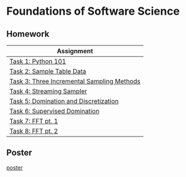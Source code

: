 # Foundations of Software Science

## Homework

| Assignment |
| --- |
| [Task 1: Python 101](w1) |
| [Task 2: Sample Table Data](w2) |
| [Task 3: Three Incremental Sampling Methods](w3) |
| [Task 4: Streaming Sampler](w4) |
| [Task 5: Domination and Discretization](w5) |
| [Task 6: Supervised Domination](w6) |
| [Task 7: FFT pt. 1](w7) |
| [Task 8: FFT pt. 2](w8) |

## Poster

[poster](poster)

